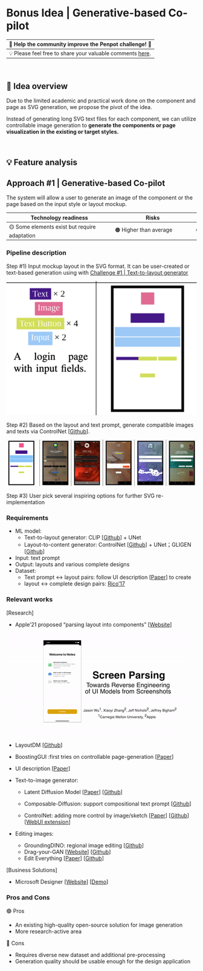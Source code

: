 # Bonus Idea | Generative-based Co-pilot

| 🚀 Help the community improve the Penpot challenge! 🚀    | 
|---------------------------------------------------------------|
| 💡 Please feel free to share your valuable comments [here](https://github.com/penpot/Penpot-Bonus_Generative-based-Co-pilot/issues/1#issue-1780339544).|

<br>

## 🔎 Idea overview

Due to the limited academic and practical work done on the component and page as SVG generation, we propose the pivot of the idea. 

Instead of generating long SVG text files for each component, we can utilize controllable image generation to **generate the components or page visualization in the existing or target styles.** 

<br>

## 💡 Feature analysis
## Approach #1 | Generative-based Co-pilot 

The system will allow a user to generate an image of the component or the page based on the input style or layout mockup. 

| Technology readiness | Risks | Complexity |
| ----- | ----- | ---------- |
| <div style="width: 200pt"> 🟡 Some elements exist but require adaptation | <div style="width: 150pt"> 🟠 Higher than average  | <div style="width: 130pt"> 🟠 Moderately complex |

### Pipeline description

Step #1) Input mockup layout in the SVG format. It can be user-created or text-based generation using with [Challenge #1 | Text-to-layout generator](https://github.com/neurons-lab/Penpot-C1_Design-Co-pilot/tree/main/Approach%233-New_layout_generation)
    
![Screenshot 2023-06-19 at 14.54.24.png](reports/figures/Screenshot_2023-06-19_at_14.54.24.png)

Step #2) Based on the layout and text prompt, generate compatible images and texts via ControlNet [[Github](https://github.com/lllyasviel/ControlNet)].

![截圖 2023-06-20 下午1.56.04.png](reports/figures/Bonus-step3.png)

Step #3) User pick several inspiring options for further SVG re-implementation

### Requirements

- ML model:
    - Text-to-layout generator: CLIP [[Github](https://github.com/OpenAI/CLIP)] + UNet
    - Layout-to-content generator: ControlNet [[Github](https://github.com/lllyasviel/ControlNet)] + UNet；GLIGEN [[Github](https://github.com/gligen/GLIGEN)]
- Input: text prompt
- Output: layouts and various complete designs
- Dataset:
    - Text prompt ↔ layout pairs: follow UI description [[Paper](references/research_papers/UIDescription.pdf)] to create
    - layout ↔ complete design pairs: [Rico’17](https://www.kaggle.com/datasets/onurgunes1993/rico-dataset)

### Relevant works

[Research]

- Apple’21 proposed “parsing layout into components” [[Website](https://blog.ml.cmu.edu/2021/12/10/understanding-user-interfaces-with-screen-parsing/)]

![1ODBmbHSwFRMgGTreeZLegw.gif](reports/figures/1ODBmbHSwFRMgGTreeZLegw.gif)

- LayoutDM [[Github](https://cyberagentailab.github.io/layout-dm/)]
- BoostingGUI :first tries on controllable page-generation [[Paper](references/research_papers/BoostingGUI.pdf)]
- UI description [[Paper](references/research_papers/UIDescription.pdf)]
- Text-to-image generator:
   - Latent Diffusion Model [[Paper](https://github.com/penpot/Penpot-C4_Content-Generator/blob/main/Approach%232-Text-to-image_or_Image-to-text_in_whole_design/references/research_papers/LDM.pdf)] [[Github](https://github.com/CompVis/latent-diffusion)]

    - Composable-Diffusion: support compositional text prompt [[Github](https://github.com/energy-based-model/Compositional-Visual-Generation-with-Composable-Diffusion-Models-PyTorch)]

    - ControlNet: adding more control by image/sketch [[Paper](references/research_papers/ControlNet.pdf)] [[Github](https://github.com/lllyasviel/ControlNet)] [[WebUI extension](https://github.com/Mikubill/sd-webui-controlnet)]

- Editing images:
    - GroundingDINO: regional image editing [[Github](https://github.com/IDEA-Research/GroundingDINO/blob/main/demo/image_editing_with_groundingdino_gligen.ipynb)]
    - Drag-your-GAN [[Website](https://vcai.mpi-inf.mpg.de/projects/DragGAN/)] [[Github](https://github.com/XingangPan/DragGAN)]
    - Edit Everything [[Paper](references/research_papers/EditEverything.pdf)] [[Github](https://github.com/DefengXie/Edit_Everything)]

[Business Solutions]

- Microsoft Designer [[Website](https://designer.microsoft.com/)] [[Demo](https://youtu.be/vQK-E_Mzeq0)]

### Pros and Cons
    
🟢 Pros

- An existing high-quality open-source solution for image generation
- More research-active area

🔴 Cons

- Requires diverse new dataset and additional pre-processing
- Generation quality should be usable enough for the design application
